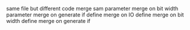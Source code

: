 same file but different code merge
sam
parameter merge on bit width
parameter merge on generate if
define merge on IO
define merge on bit width
define merge on generate if

